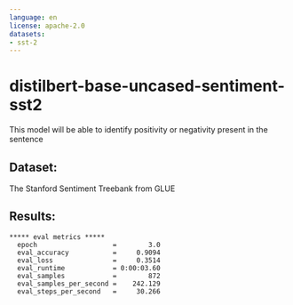 ```yaml
---
language: en
license: apache-2.0
datasets:
- sst-2
---
```


# distilbert-base-uncased-sentiment-sst2
This model will be able to identify positivity or negativity present in the sentence
## Dataset:
The Stanford Sentiment Treebank from GLUE

## Results:
```
***** eval metrics *****
  epoch                   =        3.0
  eval_accuracy           =     0.9094
  eval_loss               =     0.3514
  eval_runtime            = 0:00:03.60
  eval_samples            =        872
  eval_samples_per_second =    242.129
  eval_steps_per_second   =     30.266
```